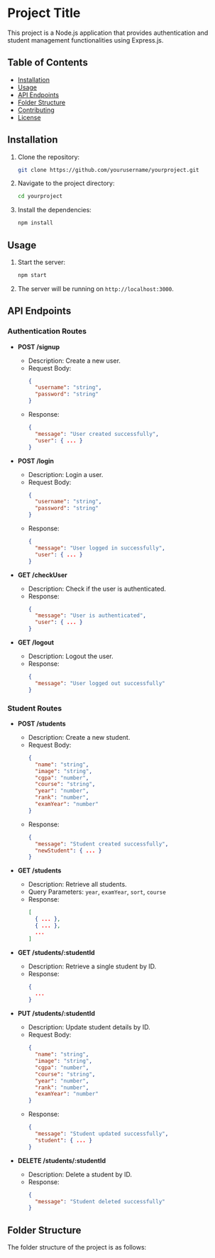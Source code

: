 # Project Title

This project is a Node.js application that provides authentication and student management functionalities using Express.js.

## Table of Contents

- [Installation](#installation)
- [Usage](#usage)
- [API Endpoints](#api-endpoints)
- [Folder Structure](#folder-structure)
- [Contributing](#contributing)
- [License](#license)

## Installation

1. Clone the repository:
    ```sh
    git clone https://github.com/yourusername/yourproject.git
    ```
2. Navigate to the project directory:
    ```sh
    cd yourproject
    ```
3. Install the dependencies:
    ```sh
    npm install
    ```

## Usage

1. Start the server:
    ```sh
    npm start
    ```
2. The server will be running on `http://localhost:3000`.

## API Endpoints

### Authentication Routes

- **POST /signup**
    - Description: Create a new user.
    - Request Body: 
      ```json
      {
        "username": "string",
        "password": "string"
      }
      ```
    - Response: 
      ```json
      {
        "message": "User created successfully",
        "user": { ... }
      }
      ```

- **POST /login**
    - Description: Login a user.
    - Request Body: 
      ```json
      {
        "username": "string",
        "password": "string"
      }
      ```
    - Response: 
      ```json
      {
        "message": "User logged in successfully",
        "user": { ... }
      }
      ```

- **GET /checkUser**
    - Description: Check if the user is authenticated.
    - Response: 
      ```json
      {
        "message": "User is authenticated",
        "user": { ... }
      }
      ```

- **GET /logout**
    - Description: Logout the user.
    - Response: 
      ```json
      {
        "message": "User logged out successfully"
      }
      ```

### Student Routes

- **POST /students**
    - Description: Create a new student.
    - Request Body: 
      ```json
      {
        "name": "string",
        "image": "string",
        "cgpa": "number",
        "course": "string",
        "year": "number",
        "rank": "number",
        "examYear": "number"
      }
      ```
    - Response: 
      ```json
      {
        "message": "Student created successfully",
        "newStudent": { ... }
      }
      ```

- **GET /students**
    - Description: Retrieve all students.
    - Query Parameters: `year`, `examYear`, `sort`, `course`
    - Response: 
      ```json
      [
        { ... },
        { ... },
        ...
      ]
      ```

- **GET /students/:studentId**
    - Description: Retrieve a single student by ID.
    - Response: 
      ```json
      {
        ...
      }
      ```

- **PUT /students/:studentId**
    - Description: Update student details by ID.
    - Request Body: 
      ```json
      {
        "name": "string",
        "image": "string",
        "cgpa": "number",
        "course": "string",
        "year": "number",
        "rank": "number",
        "examYear": "number"
      }
      ```
    - Response: 
      ```json
      {
        "message": "Student updated successfully",
        "student": { ... }
      }
      ```

- **DELETE /students/:studentId**
    - Description: Delete a student by ID.
    - Response: 
      ```json
      {
        "message": "Student deleted successfully"
      }
      ```

## Folder Structure

The folder structure of the project is as follows:


